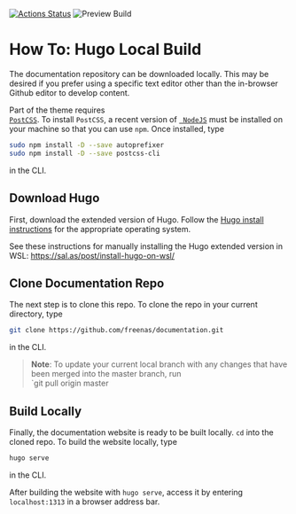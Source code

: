 [![Actions Status](https://github.com/freenas/documentation/workflows/Publish%20Docs/badge.svg)](https://github.com/freenas/documentation/actions) ![Preview Build](https://github.com/freenas/documentation/workflows/Build%20Testing/badge.svg)

# How To: Hugo Local Build

The documentation repository can be downloaded locally. This may be
desired if you prefer using a specific text editor other than the
in-browser Github editor to develop content.

Part of the theme requires
<code><a href="https://postcss.org/"> PostCSS</a></code>. To install
`PostCSS`, a recent version of
<code><a href="https://nodejs.org/en/"> NodeJS</a></code> must be
installed on your machine so that you can use `npm`. Once installed,
type

```bash
sudo npm install -D --save autoprefixer
sudo npm install -D --save postcss-cli
```
in the CLI.

## Download Hugo

First, download the extended version of Hugo. Follow the
[Hugo install instructions](https://gohugo.io/getting-started/installing/ "Install Hugo")
for the appropriate operating system.

See these instructions for manually installing the Hugo extended version in WSL: https://sal.as/post/install-hugo-on-wsl/

## Clone Documentation Repo

The next step is to clone this repo. To clone the repo in your current
directory, type

```bash
git clone https://github.com/freenas/documentation.git
```

in the CLI.

> **Note**: To update your current local branch with any changes that have been merged into the master branch, run\
`git pull origin master


## Build Locally

Finally, the documentation website is ready to be built locally. `cd` into the cloned repo. To
build the website locally, type

```bash
hugo serve
```

in the CLI.

After building the website with `hugo serve`, access it by entering
`localhost:1313` in a browser address bar.
